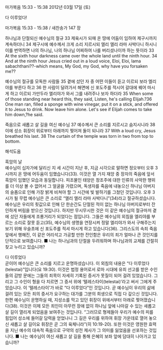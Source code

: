 마가복음 15:33 - 15:38 
2012년 03월 17일 (토)

다 이루었다!



마가복음 15:33 - 15:38 / 새찬송가 147 장


하나님과 단절되신 예수님의 절규
33 제육시가 되매 온 땅에 어둠이 임하여 제구시까지 계속하더니 34 제구시에 예수께서 크게 소리 지르시되 엘리 엘리 라마 사박다니 하시니 이를 번역하면 나의 하나님, 나의 하나님 어찌하여 나를 버리셨나이까 하는 뜻이라
33 At the sixth hour darkness came over the whole land until the ninth hour. 34 And at the ninth hour Jesus cried out in a loud voice, Eloi, Eloi, lama sabachthani??-which means, My God, my God, why have you forsaken me??

예수님의 절규를 모독한 사람들
35 곁에 섰던 자 중 어떤 이들이 듣고 이르되 보라 엘리야를 부른다 하고 36 한 사람이 달려가서 해면에 신 포도주를 적시어 갈대에 꿰어 마시게 하고 이르되 가만두라 엘리야가 와서 그를 내려주나 보자 하더라
35 When some of those standing near heard this, they said, Listen, he's calling Elijah.?36 One man ran, filled a sponge with wine vinegar, put it on a stick, and offered it to Jesus to drink. Now leave him alone. Let's see if Elijah comes to take him down,?he said.

죽음으로 새롭고 살 길을 여신 예수님
37 예수께서 큰 소리를 지르시고 숨지시니라 38 이에 성소 휘장이 위로부터 아래까지 찢어져 둘이 되니라
37 With a loud cry, Jesus breathed his last. 38 The curtain of the temple was torn in two from top to bottom.

해석도움





흑암의 날  
예수님이 십자가에 달리신 지 세 시간이 지난 후, 지금 시각으로 말하면 정오부터 오후 3시까지 온 땅에 어두움이 임했습니다(33). 이것은 열 가지 재앙 중 장자의 죽음에 앞서 흑암이 임했던 모습과 동일합니다. 피조물인 태양은 창조주에 대한 인류의 사악한 행위를 더 이상 볼 수 없어서 그 얼굴을 가렸으며, 독생자를 죽음에 내놓으신 하나님 아버지의 슬픔으로 인해 가장 밝게 비쳐야 할 그 시간에 빛 발하기를 그쳤던 것입니다. 오후 3시가 될 무렵 예수님은 큰 소리로 “엘리 엘리 라마 사박다니”(34)라고 절규하셨습니다. 예수님은 우리의 죗값으로 인해 단 한순간도 단절된 적이 없는 하나님 아버지로부터 잔인하게 버림을 받으신 것입니다. 하지만 무시무시한 것은 이 같은 예수님의 절규마저 곁에 섰던 자들에게 조롱거리가 되었다는 점입니다. 그들은 예수님의 외침을 엘리야를 부르는 소리로 잘못 듣고(35), 예수님의 생명을 연장시켜 정말 엘리야가 와서 구해주는지 보기 위해 우슬초에 신 포도주를 적셔 마시게 하고 있습니다(36). 그리스도의 속죄 죽음 앞에서 행해진, 이 같은 어리석고 가공할 만한 잔인함은 우리의 죄가 얼마나 큰 것인지를 단적으로 보여줍니다.
■ 나는 하나님과의 단절을 두려워하며 하나님과의 교제를 간절히 찾고 누리고 있습니까?

다 이루었다  
곧이어 예수님은 큰 소리를 지르고 운명하셨습니다. 이 외침의 내용은 “다 이루었다(telestai)”입니다(요 19:30). 이것은 법정 용어로서 로마 시대에 유죄 선고를 받은 수인들의 감방 문에는 그들의 죄목이 자세히 기록된 증서가 못질이 되어 걸려 있었습니다. 그리고 그 수인이 형을 다 치르면 그 증서 위에 ‘텔레스타이(telestai)’라고 써서 그에게 주었습니다. 이 ‘텔레스타이’가 바로 “다 이루었다”인 것입니다. 곧 예수님이 우리의 삶에 걸려 있는 모든 죄의 증서가 요구하는 대가를 그분의 희생으로 직접 다 갚으신 것입니다. 한편 예수님이 운명하실 때, 지성소를 막고 있던 휘장이 위에서부터 아래로 찢어졌습니다(38). 이것은 이제 모든 죄인이 아무런 장애 없이 하나님 앞에 나아갈 수 있는 새롭고 살 길이 열리게 되었음을 보여주는 것입니다. “그러므로 형제들아 우리가 예수의 피를 힘입어 성소에 들어갈 담력을 얻었나니 그 길은 우리를 위하여 휘장 가운데로 열어 놓으신 새롭고 살 길이요 휘장은 곧 그의 육체니라”(히 10:19-20). 또한 이것은 영원한 효력을 지닌 예수의 대속적 죽음으로 구약의 성전 제사가 그 의미를 잃었음을 선포하는 것입니다.
■ 나는 예수님이 여신 새롭고 살 길을 통해 은혜의 보좌 앞에 담대히 나아가고 있습니까?